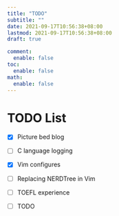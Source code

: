 ```yaml
---
title: "TODO"
subtitle: ""
date: 2021-09-17T10:56:38+08:00
lastmod: 2021-09-17T10:56:38+08:00
draft: true

comment:
  enable: false
toc:
  enable: false
math:
  enable: false
---
```


<!--more-->
# TODO List
- [x] Picture bed blog
- [ ] C language logging
- [x] Vim configures
- [ ] Replacing NERDTree in Vim
- [ ] TOEFL experience
- [ ] TODO

